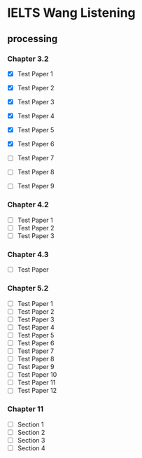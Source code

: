 # IELTS Wang Listening

## processing

### Chapter 3.2

- [x] Test Paper 1
- [x] Test Paper 2
- [x] Test Paper 3
- [x] Test Paper 4
- [x] Test Paper 5
- [x] Test Paper 6
- [ ] Test Paper 7
- [ ] Test Paper 8
- [ ] Test Paper 9


### Chapter 4.2

- [ ] Test Paper 1
- [ ] Test Paper 2
- [ ] Test Paper 3
  
### Chapter 4.3

- [ ] Test Paper

### Chapter 5.2

- [ ] Test Paper 1
- [ ] Test Paper 2
- [ ] Test Paper 3
- [ ] Test Paper 4
- [ ] Test Paper 5
- [ ] Test Paper 6
- [ ] Test Paper 7
- [ ] Test Paper 8
- [ ] Test Paper 9
- [ ] Test Paper 10
- [ ] Test Paper 11
- [ ] Test Paper 12

### Chapter 11

- [ ] Section 1
- [ ] Section 2
- [ ] Section 3
- [ ] Section 4
